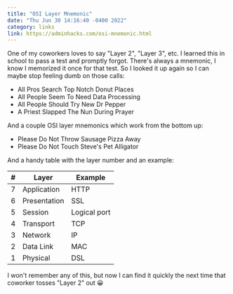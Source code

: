 ```yaml
---
title: "OSI Layer Mnemonic"
date: "Thu Jun 30 14:16:40 -0400 2022"
category: links
link: https://adminhacks.com/osi-mnemonic.html
---
```


One of my coworkers loves to say "Layer 2", "Layer 3", etc. I learned this in
school to pass a test and promptly forgot. There's always a mnemonic, I know I
memorized it once for that test. So I looked it up again so I can maybe stop
feeling dumb on those calls:

- All Pros Search Top Notch Donut Places
- All People Seem To Need Data Processing
- All People Should Try New Dr Pepper
- A Priest Slapped The Nun During Prayer

And a couple OSI layer mnemonics which work from the bottom up:

- Please Do Not Throw Sausage Pizza Away
- Please Do Not Touch Steve's Pet Alligator

And a handy table with the layer number and an example:

| #   | Layer        | Example      |
| --- | ------------ | ------------ |
| 7   | Application  | HTTP         |
| 6   | Presentation | SSL          |
| 5   | Session      | Logical port |
| 4   | Transport    | TCP          |
| 3   | Network      | IP           |
| 2   | Data Link    | MAC          |
| 1   | Physical     | DSL          |

I won't remember any of this, but now I can find it quickly the next time that
coworker tosses "Layer 2" out 😀
